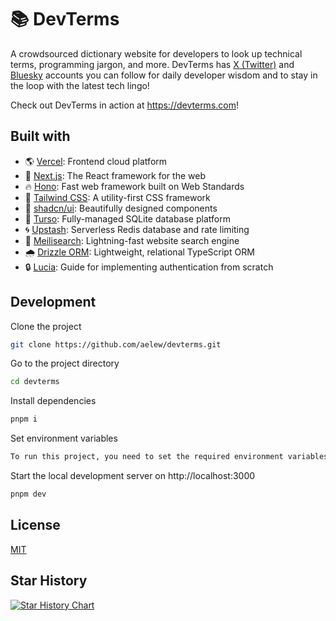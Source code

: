 # 📚 DevTerms

A crowdsourced dictionary website for developers to look up technical terms, programming jargon, and more. DevTerms has [X (Twitter)](https://twitter.com/devtermsio) and [Bluesky](https://bsky.app/profile/devterms.com) accounts you can follow for daily developer wisdom and to stay in the loop with the latest tech lingo!

Check out DevTerms in action at https://devterms.com!

## Built with

- 🌎 [Vercel](https://vercel.com): Frontend cloud platform
- 🌟 [Next.js](https://nextjs.org): The React framework for the web
- 🔥 [Hono](https://hono.dev): Fast web framework built on Web Standards
- 💨 [Tailwind CSS](https://tailwindcss.com): A utility-first CSS framework
- 🎨 [shadcn/ui](https://ui.shadcn.com): Beautifully designed components
- 💾 [Turso](https://turso.tech): Fully-managed SQLite database platform
- 🌀 [Upstash](https://upstash.com): Serverless Redis database and rate limiting
- 🔎 [Meilisearch](https://www.meilisearch.com): Lightning-fast website search engine
- 🌧️ [Drizzle ORM](https://orm.drizzle.team): Lightweight, relational TypeScript ORM
- 🔒 [Lucia](https://lucia-auth.com): Guide for implementing authentication from scratch

## Development

Clone the project

```bash
git clone https://github.com/aelew/devterms.git
```

Go to the project directory

```bash
cd devterms
```

Install dependencies

```bash
pnpm i
```

Set environment variables

```bash
To run this project, you need to set the required environment variables. Copy `.env.example` into a new file called `.env` and fill in the values.
```

Start the local development server on http://localhost:3000

```bash
pnpm dev
```

## License

[MIT](https://choosealicense.com/licenses/mit)

## Star History

<a href="https://star-history.com/#aelew/devterms&Date">
  <picture>
    <source media="(prefers-color-scheme: dark)" srcset="https://api.star-history.com/svg?repos=aelew/devterms&type=Date&theme=dark" />
    <source media="(prefers-color-scheme: light)" srcset="https://api.star-history.com/svg?repos=aelew/devterms&type=Date" />
    <img alt="Star History Chart" src="https://api.star-history.com/svg?repos=aelew/devterms&type=Date" />
  </picture>
</a>
